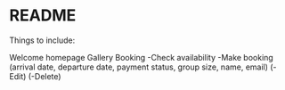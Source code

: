# README

Things to include:

Welcome homepage
Gallery
Booking
-Check availability
-Make booking (arrival date, departure date, payment status, group size, name, email)
(-Edit)
(-Delete)
